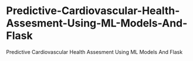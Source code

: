 # Predictive-Cardiovascular-Health-Assesment-Using-ML-Models-And-Flask
Predictive Cardiovascular Health Assesment Using ML Models And Flask
